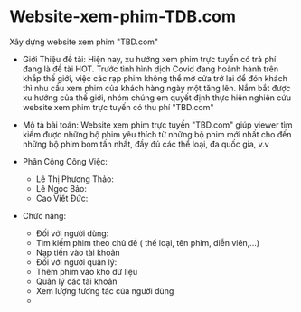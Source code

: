 # Website-xem-phim-TDB.com

Xây dựng website xem phim "TBD.com"
* Giới Thiệu đề tài: Hiện nay, xu hướng xem phim trực tuyến có trả phí đang là đề tài HOT. Trước tình hình dịch Covid đang hoành hành trên khắp thế giới, việc các rạp phim
  không thể mở cửa trở lại để đón khách thì nhu cầu xem phim của khách hàng ngày một tăng lên. Nắm bắt được xu hướng của thế giới, nhóm chúng em quyết định thực hiện nghiên cứu website xem phim trực tuyến có thu phí "TBD.com"
* Mô tả bài toán: Website xem phim trực tuyến "TBD.com" giúp viewer tìm kiếm được những bộ phim yêu thích từ những bộ phim mới nhất cho đến những bộ phim bom tấn nhất, đầy đủ các thể loại, đa quốc gia, v.v
* Phân Công Công Việc:
  - Lê Thị Phương Thảo: 
  - Lê Ngọc Bảo: 
  - Cao Viết Đức:
  
* Chức năng:
  - Đối với người dùng:
  + Tìm kiếm phim theo chủ đề ( thể loại, tên phim, diễn viên,...)
  + Nạp tiền vào tài khoản
  - Đối với người quản lý:
  + Thêm phim vào kho dữ liệu
  + Quản lý các tài khoản
  + Xem lượng tương tác của người dùng
  + 
 
